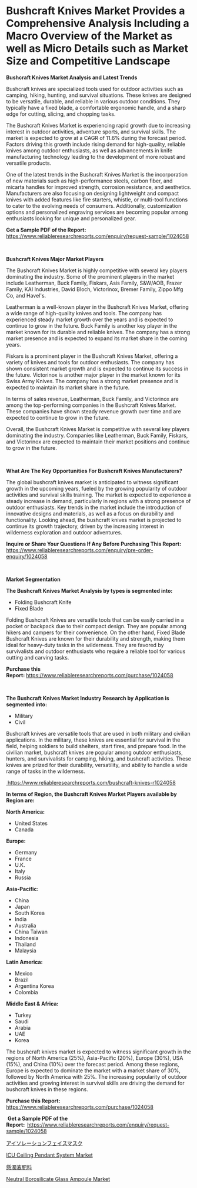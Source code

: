 <p><h1>Bushcraft Knives Market Provides a Comprehensive Analysis Including a Macro Overview of the Market as well as Micro Details such as Market Size and Competitive Landscape</h1></p><p><strong>Bushcraft Knives Market Analysis and Latest Trends</strong></p>
<p><p>Bushcraft knives are specialized tools used for outdoor activities such as camping, hiking, hunting, and survival situations. These knives are designed to be versatile, durable, and reliable in various outdoor conditions. They typically have a fixed blade, a comfortable ergonomic handle, and a sharp edge for cutting, slicing, and chopping tasks.</p><p>The Bushcraft Knives Market is experiencing rapid growth due to increasing interest in outdoor activities, adventure sports, and survival skills. The market is expected to grow at a CAGR of 11.6% during the forecast period. Factors driving this growth include rising demand for high-quality, reliable knives among outdoor enthusiasts, as well as advancements in knife manufacturing technology leading to the development of more robust and versatile products.</p><p>One of the latest trends in the Bushcraft Knives Market is the incorporation of new materials such as high-performance steels, carbon fiber, and micarta handles for improved strength, corrosion resistance, and aesthetics. Manufacturers are also focusing on designing lightweight and compact knives with added features like fire starters, whistle, or multi-tool functions to cater to the evolving needs of consumers. Additionally, customization options and personalized engraving services are becoming popular among enthusiasts looking for unique and personalized gear.</p></p>
<p><strong>Get a Sample PDF of the Report:&nbsp;</strong> <a href="https://www.reliableresearchreports.com/enquiry/request-sample/1024058">https://www.reliableresearchreports.com/enquiry/request-sample/1024058</a></p>
<p>&nbsp;</p>
<p><strong>Bushcraft Knives Major Market Players</strong></p>
<p><p>The Bushcraft Knives Market is highly competitive with several key players dominating the industry. Some of the prominent players in the market include Leatherman, Buck Family, Fiskars, Asis Family, S&W/AOB, Frazer Family, KAI Industries, David Bloch, Victorinox, Bremer Family, Zippo Mfg Co, and Havel's.</p><p>Leatherman is a well-known player in the Bushcraft Knives Market, offering a wide range of high-quality knives and tools. The company has experienced steady market growth over the years and is expected to continue to grow in the future. Buck Family is another key player in the market known for its durable and reliable knives. The company has a strong market presence and is expected to expand its market share in the coming years.</p><p>Fiskars is a prominent player in the Bushcraft Knives Market, offering a variety of knives and tools for outdoor enthusiasts. The company has shown consistent market growth and is expected to continue its success in the future. Victorinox is another major player in the market known for its Swiss Army Knives. The company has a strong market presence and is expected to maintain its market share in the future.</p><p>In terms of sales revenue, Leatherman, Buck Family, and Victorinox are among the top-performing companies in the Bushcraft Knives Market. These companies have shown steady revenue growth over time and are expected to continue to grow in the future.</p><p>Overall, the Bushcraft Knives Market is competitive with several key players dominating the industry. Companies like Leatherman, Buck Family, Fiskars, and Victorinox are expected to maintain their market positions and continue to grow in the future.</p></p>
<p>&nbsp;</p>
<p><strong>What Are The Key Opportunities For Bushcraft Knives Manufacturers?</strong></p>
<p><p>The global bushcraft knives market is anticipated to witness significant growth in the upcoming years, fueled by the growing popularity of outdoor activities and survival skills training. The market is expected to experience a steady increase in demand, particularly in regions with a strong presence of outdoor enthusiasts. Key trends in the market include the introduction of innovative designs and materials, as well as a focus on durability and functionality. Looking ahead, the bushcraft knives market is projected to continue its growth trajectory, driven by the increasing interest in wilderness exploration and outdoor adventures.</p></p>
<p><strong>Inquire or Share Your Questions If Any Before Purchasing This Report:</strong> <a href="https://www.reliableresearchreports.com/enquiry/pre-order-enquiry/1024058">https://www.reliableresearchreports.com/enquiry/pre-order-enquiry/1024058</a></p>
<p>&nbsp;</p>
<p><strong>Market Segmentation</strong></p>
<p><strong>The Bushcraft Knives Market Analysis by types is segmented into:</strong></p>
<p><ul><li>Folding Bushcraft Knife</li><li>Fixed Blade</li></ul></p>
<p><p>Folding Bushcraft Knives are versatile tools that can be easily carried in a pocket or backpack due to their compact design. They are popular among hikers and campers for their convenience. On the other hand, Fixed Blade Bushcraft Knives are known for their durability and strength, making them ideal for heavy-duty tasks in the wilderness. They are favored by survivalists and outdoor enthusiasts who require a reliable tool for various cutting and carving tasks.</p></p>
<p><strong>Purchase this Report:&nbsp;</strong><a href="https://www.reliableresearchreports.com/purchase/1024058">https://www.reliableresearchreports.com/purchase/1024058</a></p>
<p>&nbsp;</p>
<p><strong>The Bushcraft Knives Market Industry Research by Application is segmented into:</strong></p>
<p><ul><li>Military</li><li>Civil</li></ul></p>
<p><p>Bushcraft knives are versatile tools that are used in both military and civilian applications. In the military, these knives are essential for survival in the field, helping soldiers to build shelters, start fires, and prepare food. In the civilian market, bushcraft knives are popular among outdoor enthusiasts, hunters, and survivalists for camping, hiking, and bushcraft activities. These knives are prized for their durability, versatility, and ability to handle a wide range of tasks in the wilderness.</p></p>
<p><a href="https://www.reliableresearchreports.com/bushcraft-knives-r1024058">&nbsp;https://www.reliableresearchreports.com/bushcraft-knives-r1024058</a></p>
<p><strong>In terms of Region, the Bushcraft Knives Market Players available by Region are:</strong></p>
<p>
    <p> <strong> North America: </strong>
        <ul>
            <li>United States</li>
            <li>Canada</li>
        </ul>
        </p> 
    <p> <strong> Europe: </strong>
        <ul>
            <li>Germany</li>
            <li>France</li>
            <li>U.K.</li>
            <li>Italy</li>
            <li>Russia</li>
        </ul>
        </p> 
    <p> <strong> Asia-Pacific: </strong>
        <ul>
            <li>China</li>
            <li>Japan</li>
            <li>South Korea</li>
            <li>India</li>
            <li>Australia</li>
            <li>China Taiwan</li>
            <li>Indonesia</li>
            <li>Thailand</li>
            <li>Malaysia</li>
        </ul>
        </p> 
    <p> <strong> Latin America: </strong>
        <ul>
            <li>Mexico</li>
            <li>Brazil</li>
            <li>Argentina Korea</li>
            <li>Colombia</li>
        </ul>
        </p> 
    <p> <strong> Middle East & Africa: </strong>
        <ul>
            <li>Turkey</li>
            <li>Saudi</li>
            <li>Arabia</li>
            <li>UAE</li>
            <li>Korea</li>
        </ul>
    </p>
    </p>
<p><p>The bushcraft knives market is expected to witness significant growth in the regions of North America (25%), Asia-Pacific (20%), Europe (30%), USA (15%), and China (10%) over the forecast period. Among these regions, Europe is expected to dominate the market with a market share of 30%, followed by North America with 25%. The increasing popularity of outdoor activities and growing interest in survival skills are driving the demand for bushcraft knives in these regions.</p></p>
<p><strong>Purchase this Report: </strong><a href="https://www.reliableresearchreports.com/purchase/1024058">https://www.reliableresearchreports.com/purchase/1024058</a></p>
<p>&nbsp;<strong>Get a Sample PDF of the Report:&nbsp;&nbsp;</strong><a href="https://www.reliableresearchreports.com/enquiry/request-sample/1024058">https://www.reliableresearchreports.com/enquiry/request-sample/1024058</a></p>
<p><strong></strong></p>
<p><p><a href="https://github.com/charm854/Market-Research-Report-List-2/blob/main/3108871176151.md">アイソレーションフェイスマスク</a></p><p><a href="https://github.com/mancsybtousav/Market-Research-Report-List-3/blob/main/icu-ceiling-pendant-system-market.md">ICU Ceiling Pendant System Market</a></p><p><a href="https://github.com/MacyOrn/Market-Research-Report-List-1/blob/main/9349668176152.md">懸濁液肥料</a></p><p><a href="https://github.com/maudAbbott7/Market-Research-Report-List-1/blob/main/neutral-borosilicate-glass-ampoule-market.md">Neutral Borosilicate Glass Ampoule Market</a></p></p>